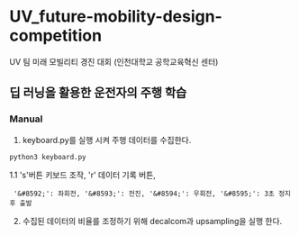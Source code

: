 # UV_future-mobility-design-competition
UV 팀 미래 모빌리티 경진 대회 (인천대학교 공학교육혁신 센터)

## 딥 러닝을 활용한 운전자의 주행 학습

### Manual

1. keyboard.py를 실행 시켜 주행 데이터를 수집한다.
```
python3 keyboard.py
```
1.1 's'버튼 키보드 조작, 'r' 데이터 기록 버튼,

     '&#8592;': 좌회전, '&#8593;': 전진, '&#8594;': 우회전, '&#8595;': 3초 정지 후 출발 

2. 수집된 데이터의 비율를 조정하기 위해 decalcom과 upsampling을 실행 한다.


